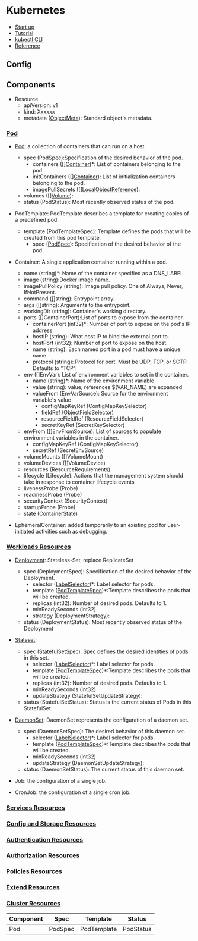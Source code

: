 # Kubernetes
- [Start up](https://kubernetes.io/docs/setup/)
- [Tutorial](https://kubernetes.io/docs/tutorials/)
- [kubectl CLI](https://kubernetes.io/docs/reference/kubectl/)
- [Reference](https://kubernetes.io/docs/reference/)

## Config

## Components
- Resource
    - apiVersion: v1
    - kind: Xxxxxx
    - metadata ([ObjectMeta](https://kubernetes.io/docs/reference/kubernetes-api/common-definitions/object-meta/#ObjectMeta)): Standard object's metadata. 

### [Pod](https://kubernetes.io/docs/reference/kubernetes-api/workloads-resources/)
- [Pod](https://kubernetes.io/docs/reference/kubernetes-api/workloads-resources/pod-v1/): a collection of containers that can run on a host.
    - spec (PodSpec):Specification of the desired behavior of the pod. 
        - containers (\[\][Container](https://kubernetes.io/docs/reference/kubernetes-api/workloads-resources/container/#Container))*: List of containers belonging to the pod. 
        - initContainers (\[\][Container](https://kubernetes.io/docs/reference/kubernetes-api/workloads-resources/container/#Container)): List of initialization containers belonging to the pod. 
        - imagePullSecrets (\[\][LocalObjectReference](https://kubernetes.io/docs/reference/kubernetes-api/common-definitions/local-object-reference/#LocalObjectReference)):
    - volumes (\[\][Volume](https://kubernetes.io/docs/reference/kubernetes-api/config-and-storage-resources/volume/#Volume)):         
    - status (PodStatus): Most recently observed status of the pod. 
    
- PodTemplate: PodTemplate describes a template for creating copies of a predefined pod.
    - template (PodTemplateSpec): Template defines the pods that will be created from this pod template. 
        - spec ([PodSpec](https://kubernetes.io/docs/reference/kubernetes-api/workloads-resources/pod-v1/#PodSpec)): Specification of the desired behavior of the pod.

- Container: A single application container running within a pod.
    - name (string)\*: Name of the container specified as a DNS_LABEL. 
    - image (string):Docker image name. 
    - imagePullPolicy (string): Image pull policy. One of Always, Never, IfNotPresent.
    - command ([]string): Entrypoint array. 
    - args ([]string): Arguments to the entrypoint.
    - workingDir (string): Container's working directory. 
    - ports ([]ContainerPort):List of ports to expose from the container.
        - containerPort (int32)*: Number of port to expose on the pod's IP address
        - hostIP (string): What host IP to bind the external port to.
        - hostPort (int32): Number of port to expose on the host. 
        - name (string): Each named port in a pod must have a unique name. 
        - protocol (string): Protocol for port. Must be UDP, TCP, or SCTP. Defaults to "TCP".
    - env ([]EnvVar): List of environment variables to set in the container.
        -  name (string)*: Name of the environment variable
        -  value (string): value, references $(VAR_NAME) are expanded 
        -  valueFrom (EnvVarSource): Source for the environment variable's value
             -  configMapKeyRef (ConfigMapKeySelector)
             -  fieldRef (ObjectFieldSelector)
             -  resourceFieldRef (ResourceFieldSelector)
             -  secretKeyRef (SecretKeySelector)
    - envFrom ([]EnvFromSource): List of sources to populate environment variables in the container. 
        -  configMapKeyRef (ConfigMapKeySelector)
        -  secretRef (SecretEnvSource)
    - volumeMounts ([]VolumeMount)
    - volumeDevices ([]VolumeDevice)
    - resources (ResourceRequirements)
    - lifecycle (Lifecycle): Actions that the management system should take in response to container lifecycle events
    - livenessProbe (Probe)
    - readinessProbe (Probe)
    - securityContext (SecurityContext)
    - startupProbe (Probe)
    - state (ContainerState)

- EphemeralContainer: added temporarily to an existing pod for user-initiated activities such as debugging.

### [Workloads Resources](https://kubernetes.io/docs/reference/kubernetes-api/workloads-resources/)
- [Deployment](https://kubernetes.io/docs/reference/kubernetes-api/workloads-resources/deployment-v1/): Stateless-Set, replace ReplicateSet
    - spec (DeploymentSpec): Specification of the desired behavior of the Deployment.
        - selector ([LabelSelector](https://kubernetes.io/docs/reference/kubernetes-api/common-definitions/label-selector/#LabelSelector))*:  Label selector for pods. 
        - template ([PodTemplateSpec](https://kubernetes.io/docs/reference/kubernetes-api/workloads-resources/pod-template-v1/#PodTemplateSpec))*:Template describes the pods that will be created.
        - replicas (int32): Number of desired pods. Defaults to 1.
        - minReadySeconds (int32)
        - strategy (DeploymentStrategy):
    - status (DeploymentStatus): Most recently observed status of the Deployment
- [Stateset](https://kubernetes.io/docs/reference/kubernetes-api/workloads-resources/stateful-set-v1/):
    - spec (StatefulSetSpec): Spec defines the desired identities of pods in this set.
        - selector ([LabelSelector](https://kubernetes.io/docs/reference/kubernetes-api/common-definitions/label-selector/#LabelSelector))*:  Label selector for pods. 
        - template ([PodTemplateSpec](https://kubernetes.io/docs/reference/kubernetes-api/workloads-resources/pod-template-v1/#PodTemplateSpec))*:Template describes the pods that will be created.
        - replicas (int32): Number of desired pods. Defaults to 1.
        - minReadySeconds (int32)
        - updateStrategy (StatefulSetUpdateStrategy):
    - status (StatefulSetStatus): Status is the current status of Pods in this StatefulSet.
- [DaemonSet](https://kubernetes.io/docs/reference/kubernetes-api/workloads-resources/daemon-set-v1/): DaemonSet represents the configuration of a daemon set.
    - spec (DaemonSetSpec): The desired behavior of this daemon set.
        - selector ([LabelSelector](https://kubernetes.io/docs/reference/kubernetes-api/common-definitions/label-selector/#LabelSelector))*:  Label selector for pods. 
        - template ([PodTemplateSpec](https://kubernetes.io/docs/reference/kubernetes-api/workloads-resources/pod-template-v1/#PodTemplateSpec))*:Template describes the pods that will be created.
        - minReadySeconds (int32)
        - updateStrategy (DaemonSetUpdateStrategy):
    - status (DaemonSetStatus): The current status of this daemon set.

- Job:  the configuration of a single job.
- CronJob: the configuration of a single cron job.

### [Services Resources]()

### [Config and Storage Resources]()

### [Authentication Resources]()

### [Authorization Resources]()

### [Policies Resources]()

### [Extend Resources]()

### [Cluster Resources]()



| Component | Spec | Template | Status |
| --------- | ---- | -------- | ------ |
| Pod | PodSpec | PodTemplate | PodStatus |

